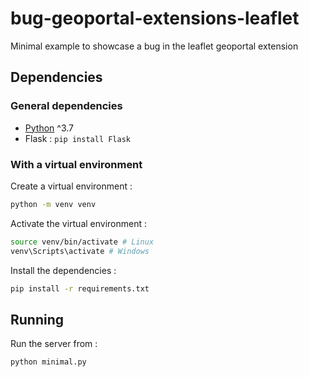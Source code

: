 # bug-geoportal-extensions-leaflet

Minimal example to showcase a bug in the leaflet geoportal extension

## Dependencies

### General dependencies

- [Python](https://www.python.org/downloads/) ^3.7
- Flask : `pip install Flask`

### With a virtual environment

Create a virtual environment :

```bash
python -m venv venv
```

Activate the virtual environment :

```bash
source venv/bin/activate # Linux
venv\Scripts\activate # Windows
```

Install the dependencies :

```bash
pip install -r requirements.txt
```

## Running

Run the server from :

```bash
python minimal.py
```
